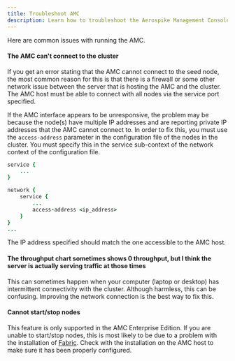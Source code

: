 ```yaml
---
title: Troubleshoot AMC
description: Learn how to troubleshoot the Aerospike Management Console.
---
```


Here are common issues with running the AMC.

#### The AMC can't connect to the cluster
If you get an error stating that the AMC cannot connect to the seed node, the most common reason for this is that there is a firewall or some other network issue between the server that is hosting the AMC and the cluster. The AMC host must be able to connect with all nodes via the service port specified. 

If the AMC interface appears to be unresponsive, the problem may be because the node(s) have multiple IP addresses and are reporting private IP addresses that the AMC cannot connect to. In order to fix this, you must use the `access-address` parameter in the configuration file of the nodes in the cluster. You must specify this in the service sub-context of the network context of the configuration file.

```ruby
service {
	...
}

network {
	service {
		...
		access-address <ip_address>
	}
}
...
```
The IP address specified should match the one accessible to the AMC host.

#### The throughput chart sometimes shows 0 throughput, but I think the server is actually serving traffic at those times
This can sometimes happen when your computer (laptop or desktop) has intermittent connectivity with the cluster. Although harmless, this can be confusing. Improving the network connection is the best way to fix this.

#### Cannot start/stop nodes
This feature is only supported in the AMC Enterprise Edition. If you are unable to start/stop nodes, this is most likely to be due to a problem with the installation of [Fabric](http://www.fabfile.org/). Check with the installation on the AMC host to make sure it has been properly configured.

